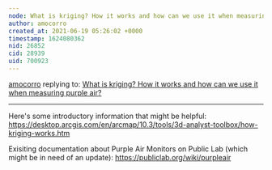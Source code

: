 ```yaml
---
node: What is kriging? How it works and how can we use it when measuring purple air? 
author: amocorro
created_at: 2021-06-19 05:26:02 +0000
timestamp: 1624080362
nid: 26852
cid: 28939
uid: 700923
---
```




[amocorro](../profile/amocorro) replying to: [What is kriging? How it works and how can we use it when measuring purple air? ](../notes/denissebn_06/06-18-2021/what-is-kriging-how-it-works-and-how-can-we-use-it-when-measuring-purple-air)

----
Here's some introductory information that might be helpful: https://desktop.arcgis.com/en/arcmap/10.3/tools/3d-analyst-toolbox/how-kriging-works.htm

Exisiting documentation about Purple Air Monitors on Public Lab (which might be in need of an update):
https://publiclab.org/wiki/purpleair